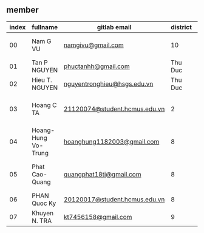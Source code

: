 ## member

| index | fullname            | gitlab email                  | district | birth  | git                            |
| ----- | ------------------- | ----------------------------- | -------- |--------|--------------------------------|
| 00    | Nam G VU            | namgivu@gmail.com             | 10       | 1982   | gitlab namgivu, github namgivu |
| 01    | Tan P NGUYEN        | phuctanhh@gmail.com           | Thu Duc  | 2003   |
| 02    | Hieu T. NGUYEN      | nguyentronghieu@hsgs.edu.vn   | Thu Duc  | 2003   |
| 03    | Hoang C TA          | 21120074@student.hcmus.edu.vn | 2        | 2003   | gitlab Heyesvz, github Heyesvz |
| 04    | Hoang-Hung Vo-Trung | hoanghung1182003@gmail.com    | 8        | 2003   |
| 05    | Phat Cao-Quang      | quangphat18ti@gmail.com       | 8        | 2003   | gitlab quangphat18ti, github quangphat18ti |
| 06    | PHAN Quoc Ky        | 20120017@student.hcmus.edu.vn | 8        | 2002   | github quocky|
| 07    | Khuyen N. TRA       | kt7456158@gmail.com           | 9	     | 2002   |

